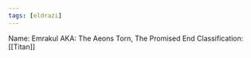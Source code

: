 ```yaml
---
tags: [eldrazi]
---
```


Name: Emrakul
AKA: The Aeons Torn, The Promised End
Classification: [[Titan]]